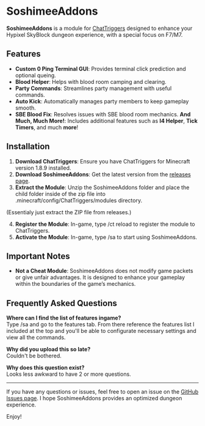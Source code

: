# SoshimeeAddons

**SoshimeeAddons** is a module for [ChatTriggers](https://www.chattriggers.com/) designed to enhance your Hypixel SkyBlock dungeon experience, with a special focus on F7/M7.

## Features

- **Custom 0 Ping Terminal GUI**: Provides terminal click prediction and optional queing.
- **Blood Helper**: Helps with blood room camping and clearing.
- **Party Commands**: Streamlines party management with useful commands.
- **Auto Kick**: Automatically manages party members to keep gameplay smooth.
- **SBE Blood Fix**: Resolves issues with SBE blood room mechanics.
**And Much, Much More!**: Includes additional features such as **I4 Helper**, **Tick Timers**, and much **more**! 

## Installation

1. **Download ChatTriggers**: Ensure you have ChatTriggers for Minecraft version 1.8.9 installed.
2. **Download SoshimeeAddons**: Get the latest version from the [releases page](https://github.com/soshemee/soshimeeaddons/releases).
3. **Extract the Module**: Unzip the SoshimeeAddons folder and place the child folder inside of the zip file into .minecraft/config/ChatTriggers/modules directory. 

(Essentialy just extract the ZIP file from releases.)

4. **Register the Module**: In-game, type /ct reload to register the module to ChatTriggers.
5. **Activate the Module**: In-game, type /sa to start using SoshimeeAddons.


## Important Notes

- **Not a Cheat Module**: SoshimeeAddons does not modify game packets or give unfair advantages. It is designed to enhance your gameplay within the boundaries of the game’s mechanics.

## Frequently Asked Questions

**Where can I find the list of features ingame?**  
Type /sa and go to the features tab. From there reference the features list I included at the top and you'll be able to configurate necessary settings and view all the commands.

**Why did you upload this so late?**  
Couldn't be bothered.

**Why does this question exist?**  
Looks less awkward to have 2 or more questions.

---

If you have any questions or issues, feel free to open an issue on the [GitHub Issues page](https://github.com/soshemee/soshimeeaddons/issues).
I hope SoshimeeAddons provides an optimized dungeon experience.

Enjoy!
